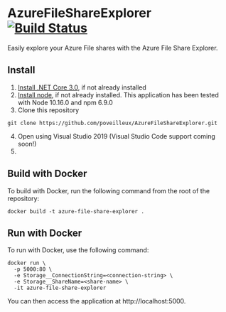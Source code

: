 # AzureFileShareExplorer [![Build Status](https://dev.azure.com/poveilleux/AzureFileStorageExplorer/_apis/build/status/poveilleux.AzureFileShareExplorer?branchName=master)](https://dev.azure.com/poveilleux/AzureFileStorageExplorer/_build/latest?definitionId=1&branchName=master)

Easily explore your Azure File shares with the Azure File Share Explorer.

## Install
1. [Install .NET Core 3.0](https://dotnet.microsoft.com/download/dotnet-core/3.0), if not already installed
2. [Install node](https://nodejs.org/en/), if not already installed. This application has been tested with Node 10.16.0 and npm 6.9.0
3. Clone this repository
  ```
  git clone https://github.com/poveilleux/AzureFileShareExplorer.git
  ```
4. Open using Visual Studio 2019 (Visual Studio Code support coming soon!)
5. 

## Build with Docker
To build with Docker, run the following command from the root of the repository:

```
docker build -t azure-file-share-explorer .
```

## Run with Docker
To run with Docker, use the following command:

```
docker run \
  -p 5000:80 \
  -e Storage__ConnectionString=<connection-string> \
  -e Storage__ShareName=<share-name> \
  -it azure-file-share-explorer
```

You can then access the application at http://localhost:5000.

